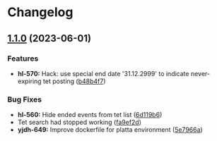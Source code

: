 # Changelog

## [1.1.0](https://github.com/City-of-Helsinki/yjdh/compare/tet-youth-v1.0.0...tet-youth-v1.1.0) (2023-06-01)


### Features

* **hl-570:** Hack: use special end date '31.12.2999' to indicate never-expiring tet posting ([b48b4f7](https://github.com/City-of-Helsinki/yjdh/commit/b48b4f719de813f2ffd11c6bf4f27580afe4d36c))


### Bug Fixes

* **hl-560:** Hide ended events from tet list ([6d119b6](https://github.com/City-of-Helsinki/yjdh/commit/6d119b647bf98c76675ae9eec3870e2b0be60903))
* Tet search had stopped working ([fa9ef2d](https://github.com/City-of-Helsinki/yjdh/commit/fa9ef2dbfc463e51ff2f4353f29585693032e46a))
* **yjdh-649:** Improve dockerfile for platta environment ([5e7966a](https://github.com/City-of-Helsinki/yjdh/commit/5e7966a1e1c57f4ff02bcc5765c922339d62235f))
